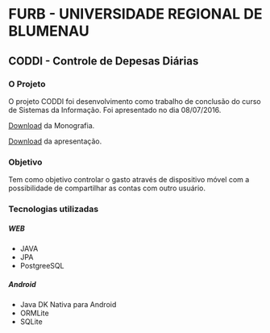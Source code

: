 # FURB - UNIVERSIDADE REGIONAL DE BLUMENAU
## CODDI - Controle de Depesas Diárias

### O Projeto

O projeto CODDI foi desenvolvimento como trabalho de conclusão do curso de Sistemas da Informação. Foi apresentado no dia 08/07/2016.

[Download](https://drive.google.com/open?id=0B_THnD2rernncWNDUVh0RGhHcUhxZ3BKWGVMaGpjclpuNlRF) da Monografia. 

[Download](https://drive.google.com/open?id=0B_THnD2rernnSWx4X09FOEFsbUoxM2tIdW94SHg1RV9VVUxj) da apresentação. 

### Objetivo

Tem como objetivo controlar o gasto através de dispositivo móvel com a possibilidade de compartilhar as contas com outro usuário.

### Tecnologias utilizadas

##### WEB
* JAVA
* JPA
* PostgreeSQL

##### Android
* Java DK Nativa para Android
* ORMLite
* SQLite

